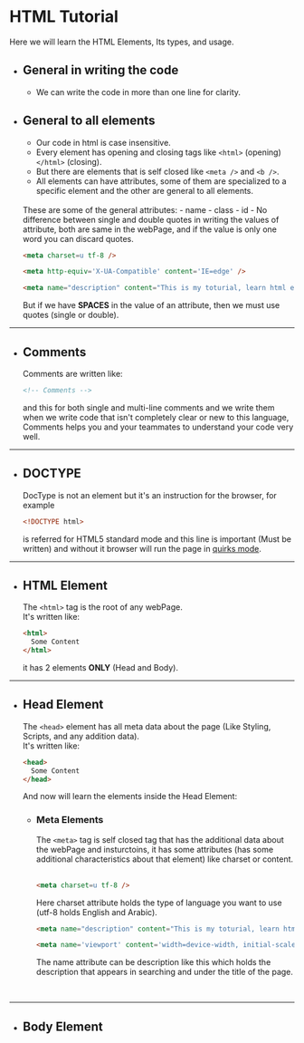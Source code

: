 # HTML Tutorial

  Here we will learn the HTML Elements, Its types, and usage.

- ## General in writing the code
    - We can write the code in more than one line for clarity.

- ## General to all elements
  
  - Our code in html is case insensitive.
  - Every element has opening and closing tags like  `<html>` (opening) `</html>` (closing).
  - But there are elements that is self closed like `<meta />` and `<b />`.
  - All elements can have attributes, some of them are specialized to a specific element and the other are general to all elements. 
  <br />
  These are some of the general attributes:
    - name
    - class
    - id
  - No difference between single and double quotes in writing the values of attribute, both are same in the webPage, and if the value is only one word you can discard quotes.

    ```html
    <meta charset=u tf-8 />

    <meta http-equiv='X-UA-Compatible' content='IE=edge' />

    <meta name="description" content="This is my toturial, learn html easily." />
    ```

    But if we have **SPACES** in the value of an attribute, then we must use quotes (single or double).

----------------------------------------------------------------

- ## Comments

   Comments are written like:
  
    ```html
    <!-- Comments --> 
    ```

    and this for both single and multi-line comments
    and we write them when we write code that isn't completely clear or new to this language, Comments helps you and your teammates to understand your code very well.

----------------------------------------------------------------

- ## DOCTYPE
  
   DocType is not an element but it's an instruction for
    the browser, for example

    ```html
    <!DOCTYPE html>
    ```

    is referred for HTML5 standard mode and this line is important (Must be written) and without it browser will run the page in [quirks mode](https://developer.mozilla.org/en-US/docs/Web/HTML/Quirks_Mode_and_Standards_Mode).

----------------------------------------------------------------

- ## HTML Element

    The `<html>` tag is the root of any webPage.
    <br /> 
    It's written like:

    ```html
    <html>
      Some Content  
    </html> 
    ```

    it has 2 elements **ONLY** (Head and Body).

----------------------------------------------------------------

- ## Head Element

    The `<head>` element has all meta data about the page (Like Styling, Scripts, and any addition data).
    <br />
    It's written like:

    ```html
    <head>
      Some Content
    </head> 
    ```

    And now will learn the elements inside the Head Element:

  - ### Meta Elements

      The `<meta>` tag is self closed tag that has the additional data about the webPage and insturctoins, it has some attributes (has some additional characteristics about that element) like charset or content.
      <br />
      <br />

      ```html
      <meta charset=u tf-8 />
      ```

      Here charset attribute holds the type of language you want to use (utf-8 holds English and Arabic).

      ```html
      <meta name="description" content="This is my toturial, learn html easily." />

      <meta name='viewport' content='width=device-width, initial-scale=1' />
      ```

      The name attribute can be description like this which holds the description that appears in searching and under the title of the page.

      <br />

----------------------------------------------------------------

- ## Body Element
